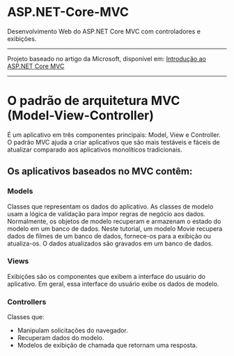 # ASP.NET-Core-MVC
Desenvolvimento Web do ASP.NET Core MVC com controladores e exibições.

---
Projeto baseado no artigo da Microsoft, disponível em:
[Introdução ao ASP.NET Core MVC](https://docs.microsoft.com/pt-br/aspnet/core/tutorials/first-mvc-app/start-mvc?WT.mc_id=dotnet-35129-website&view=aspnetcore-6.0&tabs=visual-studio)

---

# O padrão de arquitetura MVC (Model-View-Controller)

É um aplicativo em três componentes principais: Model, View e Controller. O padrão MVC ajuda a criar aplicativos que são mais testáveis e fáceis de atualizar comparado aos aplicativos monolíticos tradicionais.

## Os aplicativos baseados no MVC contêm:

### Models

Classes que representam os dados do aplicativo. As classes de modelo usam a lógica de validação para impor regras de negócio aos dados. Normalmente, os objetos de modelo recuperam e armazenam o estado do modelo em um banco de dados. Neste tutorial, um modelo Movie recupera dados de filmes de um banco de dados, fornece-os para a exibição ou atualiza-os. O dados atualizados são gravados em um banco de dados.

### Views

Exibições são os componentes que exibem a interface do usuário do aplicativo. Em geral, essa interface do usuário exibe os dados de modelo.


### Controllers

Classes que:

 - Manipulam solicitações do navegador.
 - Recuperam dados do modelo.
 - Modelos de exibição de chamada que retornam uma resposta.